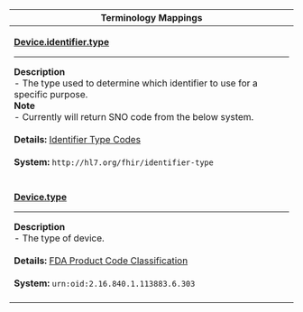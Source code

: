 |Terminology Mappings|
|---|
|<p>**[Device.identifier.type](http://hl7.org/fhir/dstu2/datatypes-definitions.html#Identifier.type)**<hr>**Description**<br>- The type used to determine which identifier to use for a specific purpose.<br>**Note**<br>- Currently will return SNO code from the below system.<br><br>**Details:** [Identifier Type Codes](http://hl7.org/fhir/DSTU2/valueset-identifier-type.html)<br><br>**System:** `http://hl7.org/fhir/identifier-type`<br><br>|
|<p>**[Device.type](http://hl7.org/fhir/DSTU2/device-definitions.html#Device.type)**<hr>**Description**<br>- The type of device.<br><br>**Details:** [FDA Product Code Classification](https://www.fda.gov/MedicalDevices/DeviceRegulationandGuidance/Overview/ClassifyYourDevice/ucm051668.htm)<br><br>**System:** `urn:oid:2.16.840.1.113883.6.303`<br><br>|
